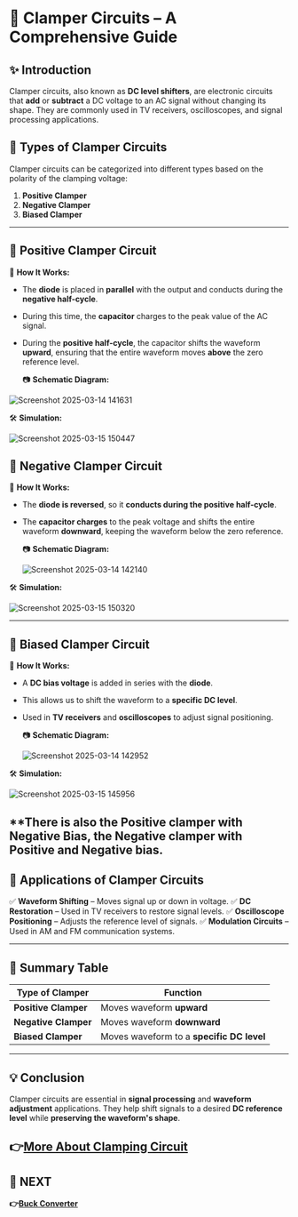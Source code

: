 # 📘 Clamper Circuits – A Comprehensive Guide

## ✨ Introduction
Clamper circuits, also known as **DC level shifters**, are electronic circuits that **add** or **subtract** a DC voltage to an AC signal without changing its shape. They are commonly used in TV receivers, oscilloscopes, and signal processing applications.

## 🔹 Types of Clamper Circuits
Clamper circuits can be categorized into different types based on the polarity of the clamping voltage:

1. **Positive Clamper**
2. **Negative Clamper**
3. **Biased Clamper** 


---

## 📌 Positive Clamper Circuit

🔹 **How It Works:**
- The **diode** is placed in **parallel** with the output and conducts during the **negative half-cycle**.
- During this time, the **capacitor** charges to the peak value of the AC signal.
- During the **positive half-cycle**, the capacitor shifts the waveform **upward**, ensuring that the entire waveform moves **above** the zero reference level.

  📷 **Schematic Diagram:**
  
![Screenshot 2025-03-14 141631](https://github.com/user-attachments/assets/3b721c84-44d9-4152-9890-c1f3b589f6c0)


🛠 **Simulation:**

![Screenshot 2025-03-15 150447](https://github.com/user-attachments/assets/382495b4-3b5f-41b3-83b0-90f307af8eac)



## 📌 Negative Clamper Circuit

🔹 **How It Works:**
- The **diode is reversed**, so it **conducts during the positive half-cycle**.
- The **capacitor charges** to the peak voltage and shifts the entire waveform **downward**, keeping the waveform below the zero reference.

  📷 **Schematic Diagram:**
  
  ![Screenshot 2025-03-14 142140](https://github.com/user-attachments/assets/acf2074d-8f21-4526-95bc-49c29893e707)


🛠 **Simulation:**


![Screenshot 2025-03-15 150320](https://github.com/user-attachments/assets/0792bf75-b3fe-4183-8165-fca7ec2f297c)

---

## 📌 Biased Clamper Circuit

🔹 **How It Works:**
- A **DC bias voltage** is added in series with the **diode**.
- This allows us to shift the waveform to a **specific DC level**.
- Used in **TV receivers** and **oscilloscopes** to adjust signal positioning.

  📷 **Schematic Diagram:**
  
  ![Screenshot 2025-03-14 142952](https://github.com/user-attachments/assets/b895a0ef-279e-4b06-9b55-48c56a4dada7)


🛠 **Simulation:**

![Screenshot 2025-03-15 145956](https://github.com/user-attachments/assets/03ea59ba-6cfb-4486-8059-5b8702c5532f)

**There is also the Positive clamper with Negative Bias, the Negative clamper with Positive and Negative bias.
---


## 📌 Applications of Clamper Circuits
✅ **Waveform Shifting** – Moves signal up or down in voltage.
✅ **DC Restoration** – Used in TV receivers to restore signal levels.
✅ **Oscilloscope Positioning** – Adjusts the reference level of signals.
✅ **Modulation Circuits** – Used in AM and FM communication systems.

---

## 📌 Summary Table
| Type of Clamper | Function |
|----------------|----------|
| **Positive Clamper** | Moves waveform **upward** |
| **Negative Clamper** | Moves waveform **downward** |
| **Biased Clamper** | Moves waveform to a **specific DC level** |

---

## 💡 Conclusion
Clamper circuits are essential in **signal processing** and **waveform adjustment** applications. They help shift signals to a desired **DC reference level** while **preserving the waveform's shape**.


**👉[More About Clamping Circuit](https://www.physics-and-radio-electronics.com/electronic-devices-and-circuits/rectifier/clampercircuits.html)**
---

## 🔹 NEXT  
**👉[Buck Converter](../../Power_Electronics/DCDC_Converter/Buck_Converter)**
